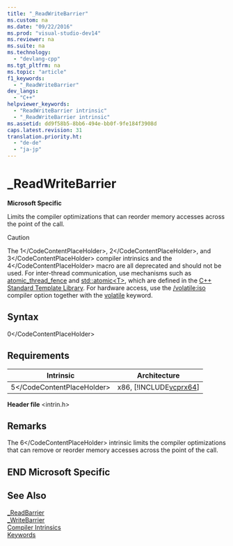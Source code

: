 ```yaml
---
title: "_ReadWriteBarrier"
ms.custom: na
ms.date: "09/22/2016"
ms.prod: "visual-studio-dev14"
ms.reviewer: na
ms.suite: na
ms.technology: 
  - "devlang-cpp"
ms.tgt_pltfrm: na
ms.topic: "article"
f1_keywords: 
  - "_ReadWriteBarrier"
dev_langs: 
  - "C++"
helpviewer_keywords: 
  - "ReadWriteBarrier intrinsic"
  - "_ReadWriteBarrier intrinsic"
ms.assetid: dd9f58b5-8bb6-494e-bb0f-9fe184f3908d
caps.latest.revision: 31
translation.priority.ht: 
  - "de-de"
  - "ja-jp"
---
```

# _ReadWriteBarrier
**Microsoft Specific**  
  
 Limits the compiler optimizations that can reorder memory accesses across the point of the call.  
  
> [!CAUTION]
>  The <CodeContentPlaceHolder>1\</CodeContentPlaceHolder>, <CodeContentPlaceHolder>2\</CodeContentPlaceHolder>, and <CodeContentPlaceHolder>3\</CodeContentPlaceHolder> compiler intrinsics and the <CodeContentPlaceHolder>4\</CodeContentPlaceHolder> macro are all deprecated and should not be used. For inter-thread communication, use mechanisms such as [atomic_thread_fence](../vs140/atomic_thread_fence-function.md) and [std::atomic\<T>](../vs140/-atomic-.md), which are defined in the [C++ Standard Template Library](../vs140/c---standard-library-reference.md). For hardware access, use the [/volatile:iso](../vs140/-volatile--volatile-keyword-interpretation-.md) compiler option together with the [volatile](../vs140/volatile--c---.md) keyword.  
  
## Syntax  
  
<CodeContentPlaceHolder>0\</CodeContentPlaceHolder>  
## Requirements  
  
|Intrinsic|Architecture|  
|---------------|------------------|  
|<CodeContentPlaceHolder>5\</CodeContentPlaceHolder>|x86, [!INCLUDE[vcprx64](../vs140/includes/vcprx64_md.md)]|  
  
 **Header file** \<intrin.h>  
  
## Remarks  
 The <CodeContentPlaceHolder>6\</CodeContentPlaceHolder> intrinsic limits the compiler optimizations that can remove or reorder memory accesses across the point of the call.  
  
## END Microsoft Specific  
  
## See Also  
 [_ReadBarrier](../vs140/_readbarrier.md)   
 [_WriteBarrier](../vs140/_writebarrier.md)   
 [Compiler Intrinsics](../vs140/compiler-intrinsics.md)   
 [Keywords](../vs140/keywords--c---.md)